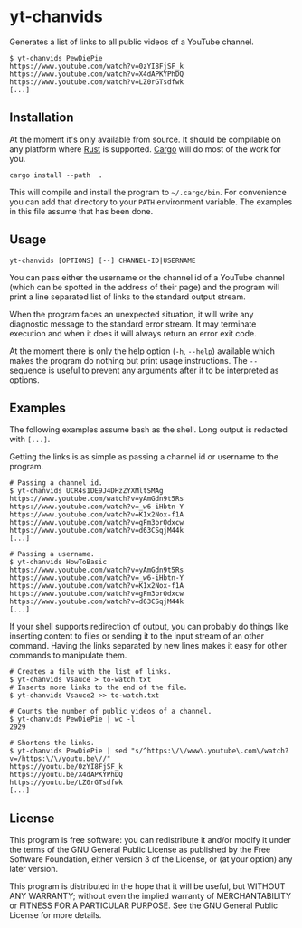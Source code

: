 # yt-chanvids

Generates a list of links to all public videos of a YouTube channel.

```
$ yt-chanvids PewDiePie
https://www.youtube.com/watch?v=0zYI8FjSF_k
https://www.youtube.com/watch?v=X4dAPKYPhDQ
https://www.youtube.com/watch?v=LZ0rGTsdfwk
[...]
```


## Installation

At the moment it's only available from source. It should be compilable on any
platform where [Rust] is supported. [Cargo] will do most of the work for you.

```
cargo install --path  .
```

This will compile and install the program to `~/.cargo/bin`. For convenience
you can add that directory to your `PATH` environment variable. The examples
in this file assume that has been done.


## Usage

```
yt-chanvids [OPTIONS] [--] CHANNEL-ID|USERNAME
```

You can pass either the username or the channel id of a YouTube channel (which
can be spotted in the address of their page) and the program will print a line
separated list of links to the standard output stream.

When the program faces an unexpected situation, it will write any diagnostic
message to the standard error stream. It may terminate execution and when it
does it will always return an error exit code.

At the moment there is only the help option (`-h`, `--help`) available which
makes the program do nothing but print usage instructions.  The `--` sequence
is useful to prevent any arguments after it to be interpreted as options.


## Examples

The following examples assume bash as the shell. Long output is redacted with
`[...]`.

Getting the links is as simple as passing a channel id or username to the
program.

```
# Passing a channel id.
$ yt-chanvids UCR4s1DE9J4DHzZYXMltSMAg
https://www.youtube.com/watch?v=yAmGdn9t5Rs
https://www.youtube.com/watch?v=_w6-iHbtn-Y
https://www.youtube.com/watch?v=K1x2Nox-f1A
https://www.youtube.com/watch?v=gFm3brOdxcw
https://www.youtube.com/watch?v=d63CSqjM44k
[...]
```

```
# Passing a username.
$ yt-chanvids HowToBasic
https://www.youtube.com/watch?v=yAmGdn9t5Rs
https://www.youtube.com/watch?v=_w6-iHbtn-Y
https://www.youtube.com/watch?v=K1x2Nox-f1A
https://www.youtube.com/watch?v=gFm3brOdxcw
https://www.youtube.com/watch?v=d63CSqjM44k
[...]
```

If your shell supports redirection of output, you can probably do things like
inserting content to files or sending it to the input stream of an other
command. Having the links separated by new lines makes it easy for other
commands to manipulate them.

```
# Creates a file with the list of links.
$ yt-chanvids Vsauce > to-watch.txt
# Inserts more links to the end of the file.
$ yt-chanvids Vsauce2 >> to-watch.txt
```

```
# Counts the number of public videos of a channel.
$ yt-chanvids PewDiePie | wc -l
2929
```

```
# Shortens the links.
$ yt-chanvids PewDiePie | sed "s/^https:\/\/www\.youtube\.com\/watch?v=/https:\/\/youtu.be\//"
https://youtu.be/0zYI8FjSF_k
https://youtu.be/X4dAPKYPhDQ
https://youtu.be/LZ0rGTsdfwk
[...]
```


## License

This program is free software: you can redistribute it and/or modify it under
the terms of the GNU General Public License as published by the Free Software
Foundation, either version 3 of the License, or (at your option) any later
version.

This program is distributed in the hope that it will be useful, but WITHOUT
ANY WARRANTY; without even the implied warranty of MERCHANTABILITY or FITNESS
FOR A PARTICULAR PURPOSE. See the GNU General Public License for more details.

[Rust]: https://www.rust-lang.org
[Cargo]: https://crates.io
